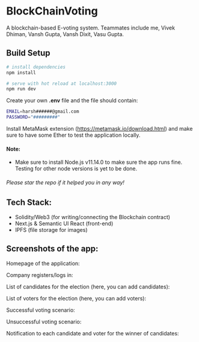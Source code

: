 # BlockChainVoting

A blockchain-based E-voting system. Teammates include me, Vivek Dhiman, Vansh Gupta, Vansh Dixit, Vasu Gupta.

## Build Setup

```bash
# install dependencies
npm install

# serve with hot reload at localhost:3000
npm run dev
```

Create your own <b>.env</b> file and the file should contain:
```bash
EMAIL=harsh######@gmail.com
PASSWORD="#########"
```
Install MetaMask extension (https://metamask.io/download.html) and make sure to have some Ether to test the application locally.

#### Note:
- Make sure to install Node.js v11.14.0 to make sure the app runs fine. Testing for other node versions is yet to be done.


###### Please star the repo if it helped you in any way!

## Tech Stack:

- Solidity/Web3 (for writing/connecting the Blockchain contract)
- Next.js & Semantic UI React (front-end)
- IPFS (file storage for images)

## Screenshots of the app:

Homepage of the application:



Company registers/logs in:



List of candidates for the election (here, you can add candidates):


List of voters for the election (here, you can add voters):


Successful voting scenario:



Unsuccessful voting scenario:


Notification to each candidate and voter for the winner of candidates:


